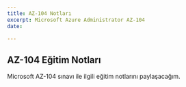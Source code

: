 ```yaml
---
title: AZ-104 Notları
excerpt: Microsoft Azure Administrator AZ-104
date: 

---
```

## AZ-104 Eğitim Notları

Microsoft AZ-104 sınavı ile ilgili eğitim notlarını paylaşacağım.
